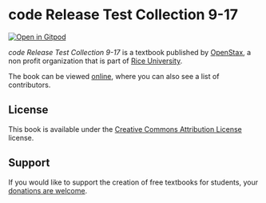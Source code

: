 # code Release Test Collection 9-17

[![Open in Gitpod](https://gitpod.io/button/open-in-gitpod.svg)](https://gitpod.io/from-referrer/)

_code Release Test Collection 9-17_ is a textbook published by [OpenStax](https://openstax.org/), a non profit organization that is part of [Rice University](https://www.rice.edu/).

The book can be viewed [online](https://github.com/cnx-user-books/cnxbook-code-release-test-collection-8-6/releases/latest), where you can also see a list of contributors.

## License
This book is available under the [Creative Commons Attribution License](./LICENSE) license.

## Support
If you would like to support the creation of free textbooks for students, your [donations are welcome](https://riceconnect.rice.edu/donation/support-openstax-banner).
